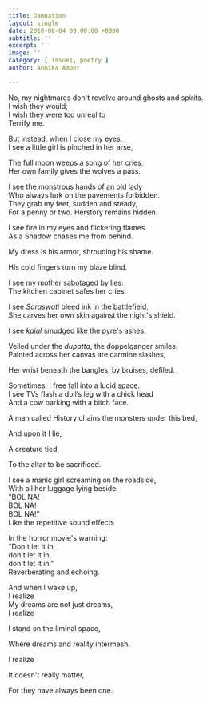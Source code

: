 ```yaml
---
title: Damnation
layout: single
date: 2018-08-04 00:00:00 +0000
subtitle: ''
excerpt: ''
image: ''
category: [ issue1, poetry ]
author: Annika Amber

---
```

No, my nightmares don't revolve around ghosts and spirits.  
I wish they would;  
I wish they were too unreal to  
Terrify me.

  
But instead, when I close my eyes,  
I see a little girl is pinched in her arse,

The full moon weeps a song of her cries,  
Her own family gives the wolves a pass.

  
I see the monstrous hands of an old lady  
Who always lurk on the pavements forbidden.  
They grab my feet, sudden and steady,  
For a penny or two. Herstory remains hidden.

  
I see fire in my eyes and flickering flames  
As a Shadow chases me from behind.

My dress is his armor, shrouding his shame.

His cold fingers turn my blaze blind.

I see my mother sabotaged by lies:  
The kitchen cabinet safes her cries.

I see _Saraswati_ bleed ink in the battlefield,  
She carves her own skin against the night's shield.

  
I see _kajal_ smudged like the pyre's ashes.

Veiled under the _dupatta_, the doppelganger smiles.  
Painted across her canvas are carmine slashes,

Her wrist beneath the bangles, by bruises, defiled.

  
Sometimes, I free fall into a lucid space.  
I see TVs flash a doll’s leg with a chick head  
And a cow barking with a bitch face.

A man called History chains the monsters under this bed,

And upon it I lie,

A creature tied,

To the altar to be sacrificed.

I see a manic girl screaming on the roadside,  
With all her luggage lying beside:  
"BOL NA!  
BOL NA!  
BOL NA!”  
Like the repetitive sound effects

In the horror movie's warning:  
"Don't let it in,   
don't let it in,   
don't let it in."  
Reverberating and echoing.

  
And when I wake up,  
I realize  
My dreams are not just dreams,  
I realize

I stand on the liminal space,

Where dreams and reality intermesh.

I realize

It doesn't really matter,

For they have always been one.
